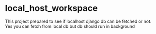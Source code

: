 # local_host_workspace

This project prepared to see if localhost django db can be fetched or not. Yes you can fetch from local db but db should run in background
